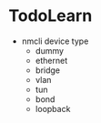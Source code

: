 # TodoLearn

- nmcli device type 
    - dummy
    - ethernet
    - bridge
    - vlan
    - tun
    - bond
    - loopback
    